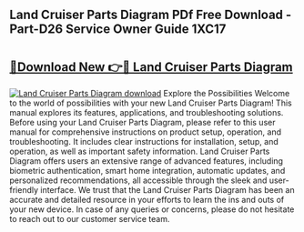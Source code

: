 ## Land Cruiser Parts Diagram PDf Free Download - Part-D26 Service Owner Guide 1XC17

# <h2><a href="http://dfs5vv.blite.top/?on=Land+Cruiser+Parts+Diagram">🔗Download New 👉🔴 Land Cruiser Parts Diagram</a></h2>

[![Land Cruiser Parts Diagram download](https://i.imgur.com/lujVjoI.png)](http://dfs5vv.blite.top/?on=Land+Cruiser+Parts+Diagram)
Explore the Possibilities Welcome to the world of possibilities with your new Land Cruiser Parts Diagram! This manual explores its features, applications, and troubleshooting solutions. Before using your Land Cruiser Parts Diagram, please refer to this user manual for comprehensive instructions on product setup, operation, and troubleshooting. It includes clear instructions for installation, setup, and operation, as well as important safety information. Land Cruiser Parts Diagram offers users an extensive range of advanced features, including biometric authentication, smart home integration, automatic updates, and personalized recommendations, all accessible through the sleek and user-friendly interface. We trust that the Land Cruiser Parts Diagram has been an accurate and detailed resource in your efforts to learn the ins and outs of your new device. In case of any queries or concerns, please do not hesitate to reach out to our customer service team.
